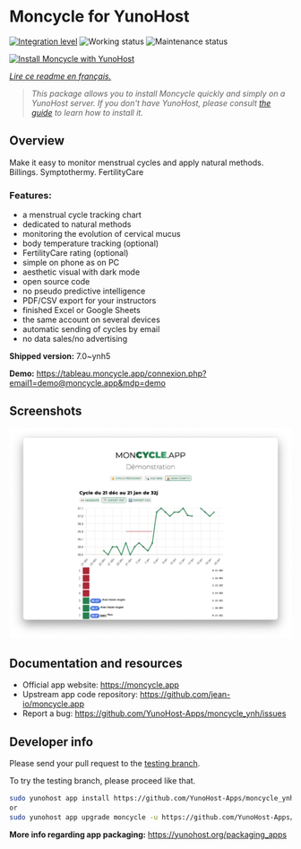 <!--
N.B.: This README was automatically generated by https://github.com/YunoHost/apps/tree/master/tools/README-generator
It shall NOT be edited by hand.
-->

# Moncycle for YunoHost

[![Integration level](https://dash.yunohost.org/integration/moncycle.svg)](https://dash.yunohost.org/appci/app/moncycle) ![Working status](https://ci-apps.yunohost.org/ci/badges/moncycle.status.svg) ![Maintenance status](https://ci-apps.yunohost.org/ci/badges/moncycle.maintain.svg)

[![Install Moncycle with YunoHost](https://install-app.yunohost.org/install-with-yunohost.svg)](https://install-app.yunohost.org/?app=moncycle)

*[Lire ce readme en français.](./README_fr.md)*

> *This package allows you to install Moncycle quickly and simply on a YunoHost server.
If you don't have YunoHost, please consult [the guide](https://yunohost.org/#/install) to learn how to install it.*

## Overview

Make it easy to monitor menstrual cycles and apply natural methods. Billings. Symptothermy. FertilityCare

### Features:

- a menstrual cycle tracking chart
- dedicated to natural methods
- monitoring the evolution of cervical mucus
- body temperature tracking (optional)
- FertilityCare rating (optional)
- simple on phone as on PC
- aesthetic visual with dark mode
- open source code
- no pseudo predictive intelligence
- PDF/CSV export for your instructors
- finished Excel or Google Sheets
- the same account on several devices
- automatic sending of cycles by email
- no data sales/no advertising

**Shipped version:** 7.0~ynh5

**Demo:** https://tableau.moncycle.app/connexion.php?email1=demo@moncycle.app&mdp=demo

## Screenshots

![Screenshot of Moncycle](./doc/screenshots/moncycle_app.png)

## Documentation and resources

* Official app website: <https://moncycle.app>
* Upstream app code repository: <https://github.com/jean-io/moncycle.app>
* Report a bug: <https://github.com/YunoHost-Apps/moncycle_ynh/issues>

## Developer info

Please send your pull request to the [testing branch](https://github.com/YunoHost-Apps/moncycle_ynh/tree/testing).

To try the testing branch, please proceed like that.

``` bash
sudo yunohost app install https://github.com/YunoHost-Apps/moncycle_ynh/tree/testing --debug
or
sudo yunohost app upgrade moncycle -u https://github.com/YunoHost-Apps/moncycle_ynh/tree/testing --debug
```

**More info regarding app packaging:** <https://yunohost.org/packaging_apps>
